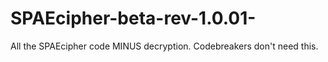# SPAEcipher-beta-rev-1.0.01-
All the SPAEcipher code MINUS decryption. Codebreakers don't need this.
